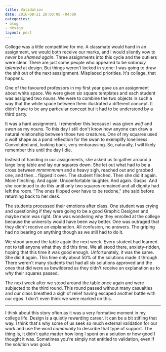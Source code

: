 ```yaml
---
title: Validation
date: 2016-08-21 20:00:00 -04:00
categories:
- blog
- design
layout: post
---
```


College was a little competitive for me. A classmate would hand in an assignment, we would both receive our marks, and I would silently vow to *never be shamed again*. Three assignments into this cycle and the outliers were clear. There are just some people who appeared to be *naturally talented* at design. But things weren't locked in stone: I was going to draw the shit out of the next asssignment. Misplaced priorities. It's college, that happens.

One of the favoured professors in my first year gave us an assignment about white space. We were given six square templates and each student was assigned two nouns. We were to combine the two objects in such a way that the white space between them illustrated a different concept. It didn't have to be any particular concept but it had to be understood by a third party.

It was a hard assignment. I remember this because I was given *wolf* and *swan* as my nouns. To this day I still don't know how anyone can draw a natural relationship between those two creatures. One of my squares used a wolf shape as a pond reflection for the swan to exemplify loneliness. Convoluted and, looking back, very embarassing. So, naturally, I will likely remember this until the day I die.

Instead of handing in our assignments, she asked us to gather around a large long table and lay our squares down. She let out what had to be a cross between *mmmmmmm* and a heavy sigh, reached out and grabbed one, and then... flipped it over. The student flinched. Then she did it again. More flinching. And again. Uncomfortable laughter. And again. Gasps. And she continued to do this until only two squares remained and all dignity had left the room. "The ones flipped over have to be redone," she said before returning back to her desk.

The students processed their emotions after class. One student was crying and questioning if they were going to be a good Graphic Designer and maybe mom was right. One was wondering why they enrolled at the college because the university would have been way better. One was outraged that they didn't receive an explanation. All confusion, no answers. The griping had no bearing on anything though as we still had to do it.

We stood around the table again the next week. Every student had learned not to tell anyone what they did this time. We all stood there, anxiety-ridden, hoping that this time it was good enough. Unfortunately, it was the same. She did it again. This time only about 50% of the solutions made it through. There weren't many students that had all six solutions approved and the ones that did were as bewildered as they didn't receive an explanation as to *why* their squares passed.

The next week after we stood around the table once again and were subjected to the third round. This round passed without many casualties and our class breathed a sigh of relief having escaped another battle with our egos. I don't even think we were marked on this.

<hr class="small">

I think about this story often as it was a very formative moment in my college life. Design is a quietly rewarding career. It can be a bit stifling that way. I think that's why some of us seek so much external validation for our work and use the word *community* to describe that type of support. The thing is, it didn't quite matter how long I spent on a solution or how good I thought it was. Sometimes you're simply not entitled to validation, even if the solution was good.
